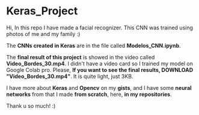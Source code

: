 # Keras_Project
Hi, In this repo I have made a facial recognizer. This CNN was trained using photos of me and my family :)  

The **CNNs created in Keras** are in the file called **Modelos_CNN.ipynb**.  

The **final result of this project** is showed in the video called **Video_Bordes_30.mp4**. I didn't have a video card so I trained my model on Google Colab pro. Please, **If you want to see the final results, DOWNLOAD "Video_Bordes_30.mp4"**. It is quite light, just 3KB.  

I have more about **Keras** and **Opencv** on my **gists**, and I have some **neural networks** from that I made **from scratch**, here, **in my repositories**.

Thank u so much! :)
